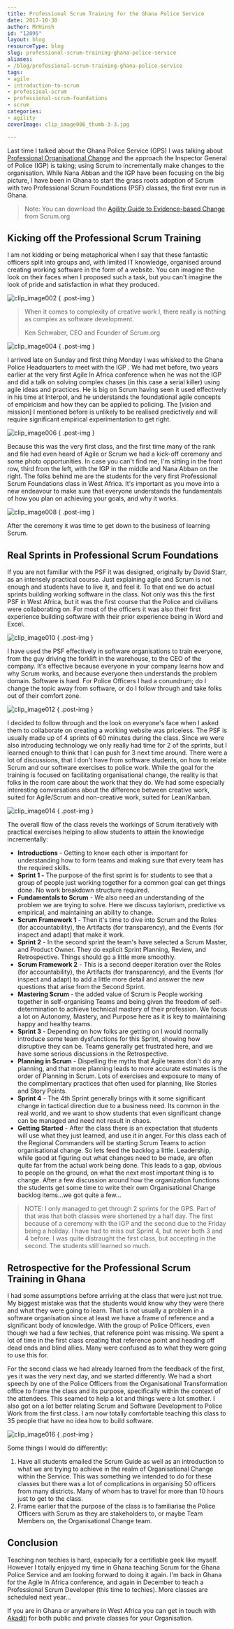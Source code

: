 ```yaml
---
title: Professional Scrum Training for the Ghana Police Service
date: 2017-10-30
author: MrHinsh
id: "12095"
layout: blog
resourceType: blog
slug: professional-scrum-training-ghana-police-service
aliases:
- /blog/professional-scrum-training-ghana-police-service
tags:
- agile
- introduction-to-scrum
- professioal-scrum
- professional-scrum-foundations
- scrum
categories:
- agility
coverImage: clip_image006_thumb-3-3.jpg

---
```



Last time I talked about the Ghana Police Service (GPS) I was talking about [Professional Organisational Change](https://nkdagility.com/professional-organisational-change-ghana-police-service/) and the approach the Inspector General of Police (IGP) is taking; using Scrum to incrementally make changes to the organisation. While Nana Abban and the IGP have been focusing on the big picture, I have been in Ghana to start the grass roots adoption of Scrum with two Professional Scrum Foundations (PSF) classes, the first ever run in Ghana.

> Note: You can download the [Agility Guide to Evidence-based Change](https://www.scrum.org/resources/agility-guide-evidence-based-change) from Scrum.org

## Kicking off the Professional Scrum Training

I am not kidding or being metaphorical when I say that these fantastic officers split into groups and, with limited IT knowledge, organised around creating working software in the form of a website. You can imagine the look on their faces when I proposed such a task, but you can't imagine the look of pride and satisfaction in what they produced.

![clip_image002](images/clip_image002-1-1.jpg "clip_image002")
{ .post-img }

> When it comes to complexity of creative work l, there really is nothing as complex as software development.
>
> Ken Schwaber, CEO and Founder of Scrum.org

![clip_image004](images/clip_image004_thumb-2-2.jpg "clip_image004")
{ .post-img }

I arrived late on Sunday and first thing Monday I was whisked to the Ghana Police Headquarters to meet with the IGP . We had met before, two years earlier at the very first Agile In Africa conference when he was not the IGP and did a talk on solving complex chases (in this case a serial killer) using agile ideas and practices. He is big on Scrum having seen it used effectively in his time at Interpol, and he understands the foundational agile concepts of empiricism and how they can be applied to policing. The \[vision and mission\] I mentioned before is unlikely to be realised predictively and will require significant empirical experimentation to get right.

![clip_image006](images/clip_image006_thumb-3-3.jpg "clip_image006")
{ .post-img }

Because this was the very first class, and the first time many of the rank and file had even heard of Agile or Scrum we had a kick-off ceremony and some photo opportunities. In case you can't find me, I'm sitting in the front row, third from the left, with the IGP in the middle and Nana Abban on the right. The folks behind me are the students for the very first Professional Scrum Foundations class in West Africa. It's important as you move into a new endeavour to make sure that everyone understands the fundamentals of how you plan on achieving your goals, and why it works.

![clip_image008](images/clip_image008_thumb-4-4.jpg "clip_image008")
{ .post-img }

After the ceremony it was time to get down to the business of learning Scrum.

## Real Sprints in Professional Scrum Foundations

If you are not familiar with the PSF it was designed, originally by David Starr, as an intensely practical course. Just explaining agile and Scrum is not enough and students have to live it, and feel it. To that end we do actual sprints building working software in the class. Not only was this the first PSF in West Africa, but it was the first course that the Police and civilians were collaborating on. For most of the officers it was also their first experience building software with their prior experience being in Word and Excel.

![clip_image010](images/clip_image010_thumb-5-5.jpg "clip_image010")
{ .post-img }

I have used the PSF effectively in software organisations to train everyone, from the guy driving the forklift in the warehouse, to the CEO of the company. It's effective because everyone in your company learns how and why Scrum works, and because everyone then understands the problem domain. Software is hard. For Police Officers I had a conundrum; do I change the topic away from software, or do I follow through and take folks out of their comfort zone.

![clip_image012](images/clip_image012_thumb-6-6.jpg "clip_image012")
{ .post-img }

I decided to follow through and the look on everyone's face when I asked them to collaborate on creating a working website was priceless. The PSF is usually made up of 4 sprints of 60 minutes during the class. Since we were also introducing technology we only really had time for 2 of the sprints, but I learned enough to think that I can push for 3 next time around. There were a lot of discussions, that I don't have from software students, on how to relate Scrum and our software exercises to police work. While the goal for the training is focused on facilitating organisational change, the reality is that folks in the room care about the work that they do. We had some especially interesting conversations about the difference between creative work, suited for Agile/Scrum and non-creative work, suited for Lean/Kanban.

![clip_image014](images/clip_image014_thumb-7-7.jpg "clip_image014")
{ .post-img }

The overall flow of the class revels the workings of Scrum iteratively with practical exercises helping to allow students to attain the knowledge incrementally:

- **Introductions** - Getting to know each other is important for understanding how to form teams and making sure that every team has the required skills.
- **Sprint 1 -** The purpose of the first sprint is for students to see that a group of people just working together for a common goal can get things done. No work breakdown structure required.
- **Fundamentals to Scrum** - We also need an understanding of the problem we are trying to solve. Here we discuss taylorism, predictive vs empirical, and maintaining an ability to change.
- **Scrum Framework 1** - Then it's time to dive into Scrum and the Roles (for accountability), the Artifacts (for transparency), and the Events (for inspect and adapt) that make it work.
- **Sprint 2** - In the second sprint the team's have selected a Scrum Master, and Product Owner. They do explicit Sprint Planning, Review, and Retrospective. Things should go a little more smoothly.
- **Scrum Framework 2** - This is a second deeper iteration over the Roles (for accountability), the Artifacts (for transparency), and the Events (for inspect and adapt) to add a little more detail and answer the new questions that arise from the Second Sprint.
- **Mastering Scrum** - the added value of Scrum is People working together in self-organising Teams and being given the freedom of self-determination to achieve technical mastery of their profession. We focus a lot on Autonomy, Mastery, and Purpose here as it is key to maintaining happy and healthy teams.
- **Sprint 3** - Depending on how folks are getting on I would normally introduce some team dysfunctions for this Sprint, showing how disruptive they can be. Teams generally get frustrated here, and we have some serious discussions in the Retrospective.
- **Planning in Scrum** - Dispelling the myths that Agile teams don't do any planning, and that more planning leads to more accurate estimates is the order of Planning in Scrum. Lots of exercises and exposure to many of the complimentary practices that often used for planning, like Stories and Story Points.
- **Sprint 4** - The 4th Sprint generally brings with it some significant change in tactical direction due to a business need. Its common in the real world, and we want to show students that even significant change can be managed and need not result in chaos.
- **Getting Started** - After the class there is an expectation that students will use what they just learned, and use it in anger. For this class each of the Regional Commanders will be starting Scrum Teams to action organisational change. So lets feed the backlog a little. Leadership, while good at figuring out what changes need to be made, are often quite far from the actual work being done. This leads to a gap, obvious to people on the ground, on what the next most important thing is to change. After a few discussion around how the organization functions the students get some time to write their own Organisational Change backlog items...we got quite a few...

> NOTE: I only managed to get through 2 sprints for the GPS. Part of that was that both classes were shortened by a half day. The first because of a ceremony with the IGP and the second due to the Friday being a holiday. I have had to miss out Sprint 4, but never both 3 and 4 before. I was quite distraught the first class, but accepting in the second. The students still learned so much.

## Retrospective for the Professional Scrum Training in Ghana

I had some assumptions before arriving at the class that were just not true. My biggest mistake was that the students would know why they were there and what they were going to learn. That is not usually a problem in a software organisation since at least we have a frame of reference and a significant body of knowledge. With the group of Police Officers, even though we had a few techies, that reference point was missing. We spent a lot of time in the first class creating that reference point and heading off dead ends and blind allies. Many were confused as to what they were going to use this for.

For the second class we had already learned from the feedback of the first, yes it was the very next day, and we started differently. We had a short speech by one of the Police Officers from the Organisational Transformation office to frame the class and its purpose, specifically within the context of the attendees. This seamed to help a lot and things were a lot smother. I also got on a lot better relating Scrum and Software Development to Police Work from the first class. I am now totally comfortable teaching this class to 35 people that have no idea how to build software.

![clip_image016](images/clip_image016_thumb-8-8.jpg "clip_image016")
{ .post-img }

Some things I would do differently:

1. Have all students emailed the Scrum Guide as well as an introduction to what we are trying to achieve in the realm of Organisational Change within the Service. This was something we intended to do for these classes but there was a lot of complications in organising 50 officers from many districts. Many of whom has to travel for more than 10 hours just to get to the class.
2. Frame earlier that the purpose of the class is to familiarise the Police Officers with Scrum as they are stakeholders to, or maybe Team Members on, the Organisational Change team.

## Conclusion

Teaching non techies is hard, especially for a certifiable geek like myself. However I totally enjoyed my time in Ghana teaching Scrum for the Ghana Police Service and am looking forward to doing it again. I'm back in Ghana for the Agile In Africa conference, and again in December to teach a Professional Scrum Developer (this time to techies). More classes are scheduled next year...

If you are in Ghana or anywhere in West Africa you can get in touch with [Akaditi](http://www.akaditi.com/) for both public and private classes for your Organisation.


